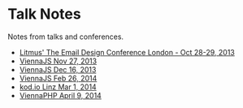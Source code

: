 Talk Notes
==========

Notes from talks and conferences.

* [Litmus' The Email Design Conference London - Oct 28-29, 2013](https://github.com/karlhorky/talk-notes/blob/master/TEDC13-Litmus-London-2013-10-28.md)
* [ViennaJS Nov 27, 2013](https://github.com/karlhorky/talk-notes/blob/master/ViennaJS-2013-11-27.md)
* [ViennaJS Dec 16, 2013](https://github.com/karlhorky/talk-notes/blob/master/ViennaJS-2013-12-16.md)
* [ViennaJS Feb 26, 2014](https://github.com/karlhorky/talk-notes/blob/master/ViennaJS-2014-02-26.md)
* [kod.io Linz Mar 1, 2014](https://github.com/karlhorky/talk-notes/blob/master/kod.io-2014-03-01.md)
* [ViennaPHP April 9, 2014](https://github.com/karlhorky/talk-notes/blob/master/ViennaPHP-2014-04-09.md)
